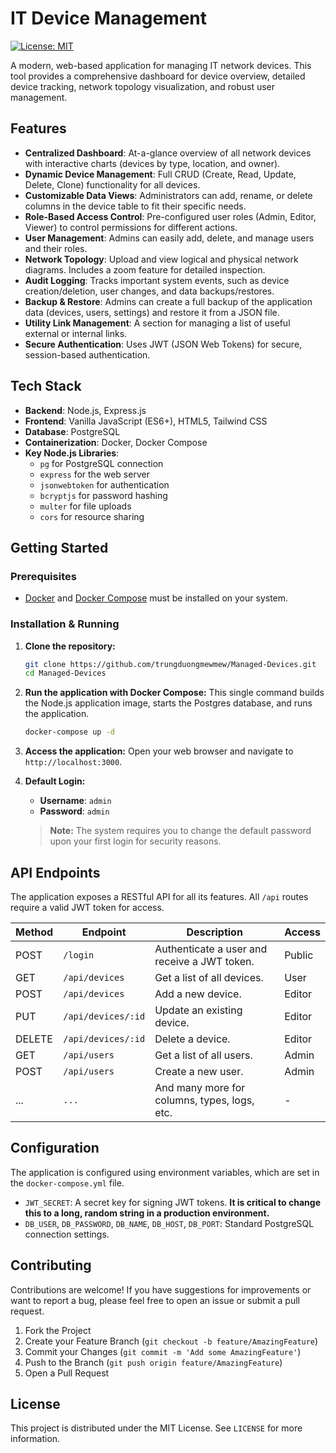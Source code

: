 # IT Device Management

[![License: MIT](https://img.shields.io/badge/License-MIT-yellow.svg)](https://opensource.org/licenses/MIT)

A modern, web-based application for managing IT network devices. This tool provides a comprehensive dashboard for device overview, detailed device tracking, network topology visualization, and robust user management.



## Features

- **Centralized Dashboard**: At-a-glance overview of all network devices with interactive charts (devices by type, location, and owner).
- **Dynamic Device Management**: Full CRUD (Create, Read, Update, Delete, Clone) functionality for all devices.
- **Customizable Data Views**: Administrators can add, rename, or delete columns in the device table to fit their specific needs.
- **Role-Based Access Control**: Pre-configured user roles (Admin, Editor, Viewer) to control permissions for different actions.
- **User Management**: Admins can easily add, delete, and manage users and their roles.
- **Network Topology**: Upload and view logical and physical network diagrams. Includes a zoom feature for detailed inspection.
- **Audit Logging**: Tracks important system events, such as device creation/deletion, user changes, and data backups/restores.
- **Backup & Restore**: Admins can create a full backup of the application data (devices, users, settings) and restore it from a JSON file.
- **Utility Link Management**: A section for managing a list of useful external or internal links.
- **Secure Authentication**: Uses JWT (JSON Web Tokens) for secure, session-based authentication.

## Tech Stack

- **Backend**: Node.js, Express.js
- **Frontend**: Vanilla JavaScript (ES6+), HTML5, Tailwind CSS
- **Database**: PostgreSQL
- **Containerization**: Docker, Docker Compose
- **Key Node.js Libraries**:
  - `pg` for PostgreSQL connection
  - `express` for the web server
  - `jsonwebtoken` for authentication
  - `bcryptjs` for password hashing
  - `multer` for file uploads
  - `cors` for resource sharing

## Getting Started

### Prerequisites

- [Docker](https://www.docker.com/get-started) and [Docker Compose](https://docs.docker.com/compose/install/) must be installed on your system.

### Installation & Running

1.  **Clone the repository:**
    ```sh
    git clone https://github.com/trungduongmewmew/Managed-Devices.git
    cd Managed-Devices
    ```

2.  **Run the application with Docker Compose:**
    This single command builds the Node.js application image, starts the Postgres database, and runs the application.
    ```sh
    docker-compose up -d
    ```

3.  **Access the application:**
    Open your web browser and navigate to `http://localhost:3000`.

4.  **Default Login:**
    - **Username**: `admin`
    - **Password**: `admin`

    > **Note:** The system requires you to change the default password upon your first login for security reasons.

## API Endpoints

The application exposes a RESTful API for all its features. All `/api` routes require a valid JWT token for access.

| Method | Endpoint                       | Description                                          | Access  |
|--------|--------------------------------|------------------------------------------------------|---------|
| POST   | `/login`                       | Authenticate a user and receive a JWT token.         | Public  |
| GET    | `/api/devices`                 | Get a list of all devices.                           | User    |
| POST   | `/api/devices`                 | Add a new device.                                    | Editor  |
| PUT    | `/api/devices/:id`             | Update an existing device.                           | Editor  |
| DELETE | `/api/devices/:id`             | Delete a device.                                     | Editor  |
| GET    | `/api/users`                   | Get a list of all users.                             | Admin   |
| POST   | `/api/users`                   | Create a new user.                                   | Admin   |
| ...    | `...`                          | And many more for columns, types, logs, etc.         | -       |

## Configuration

The application is configured using environment variables, which are set in the `docker-compose.yml` file.

- `JWT_SECRET`: A secret key for signing JWT tokens. **It is critical to change this to a long, random string in a production environment.**
- `DB_USER`, `DB_PASSWORD`, `DB_NAME`, `DB_HOST`, `DB_PORT`: Standard PostgreSQL connection settings.

## Contributing

Contributions are welcome! If you have suggestions for improvements or want to report a bug, please feel free to open an issue or submit a pull request.

1.  Fork the Project
2.  Create your Feature Branch (`git checkout -b feature/AmazingFeature`)
3.  Commit your Changes (`git commit -m 'Add some AmazingFeature'`)
4.  Push to the Branch (`git push origin feature/AmazingFeature`)
5.  Open a Pull Request

## License

This project is distributed under the MIT License. See `LICENSE` for more information.
